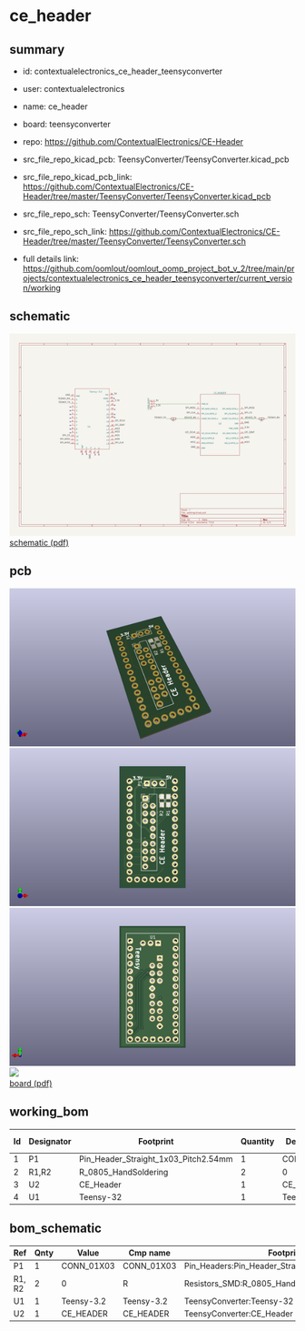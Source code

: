 # ce_header
 
## summary 
* id: contextualelectronics_ce_header_teensyconverter
* user: contextualelectronics
* name: ce_header
* board: teensyconverter
* repo: https://github.com/ContextualElectronics/CE-Header
* src_file_repo_kicad_pcb: TeensyConverter/TeensyConverter.kicad_pcb
* src_file_repo_kicad_pcb_link: https://github.com/ContextualElectronics/CE-Header/tree/master/TeensyConverter/TeensyConverter.kicad_pcb


* src_file_repo_sch: TeensyConverter/TeensyConverter.sch
* src_file_repo_sch_link: https://github.com/ContextualElectronics/CE-Header/tree/master/TeensyConverter/TeensyConverter.sch
* full details link: https://github.com/oomlout/oomlout_oomp_project_bot_v_2/tree/main/projects/contextualelectronics_ce_header_teensyconverter/current_version/working  

## schematic  
![](working_schematic_600.png)  
[schematic (pdf)](working_schematic.pdf) 






















## pcb  
![](working_3d_600.png) 
![](working_3d_front_600.png)  
![](working_3d_back_600.png)  
![](working_600.png)  
[board (pdf)](working.pdf)  

## working_bom
| Id | Designator | Footprint | Quantity | Designation | Supplier and ref |  | None | 
| --- | --- | --- | --- | --- | --- | --- | --- | 
| 1 | P1 | Pin_Header_Straight_1x03_Pitch2.54mm | 1 | CONN_01X03 |  |  | [''] | 
| 2 | R1,R2 | R_0805_HandSoldering | 2 | 0 |  |  | [''] | 
| 3 | U2 | CE_Header | 1 | CE_HEADER |  |  | [''] | 
| 4 | U1 | Teensy-32 | 1 | Teensy-3.2 |  |  | [''] | 


## bom_schematic
| Ref | Qnty | Value | Cmp name | Footprint | Description | Vendor | DNP | 
| --- | --- | --- | --- | --- | --- | --- | --- | 
| P1 | 1 | CONN_01X03 | CONN_01X03 | Pin_Headers:Pin_Header_Straight_1x03_Pitch2.54mm |  |  |  | 
| R1, R2 | 2 | 0 | R | Resistors_SMD:R_0805_HandSoldering |  |  |  | 
| U1 | 1 | Teensy-3.2 | Teensy-3.2 | TeensyConverter:Teensy-32 |  |  |  | 
| U2 | 1 | CE_HEADER | CE_HEADER | TeensyConverter:CE_Header |  |  |  | 



